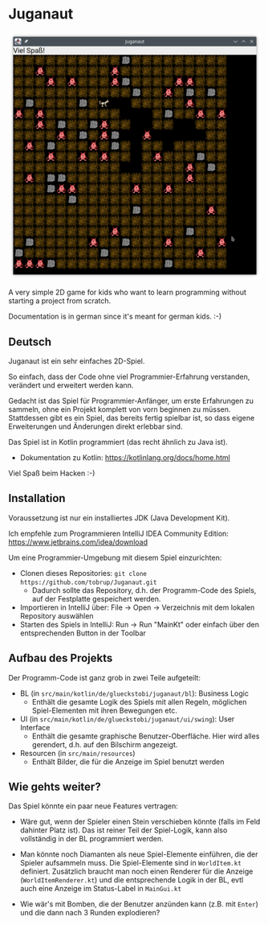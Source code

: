 # Juganaut

![Game Screenshot](doc/juganaut-screenshot.png)

A very simple 2D game for kids who want to learn programming without starting a project from scratch.

Documentation is in german since it's meant for german kids. :-) 

## Deutsch

Juganaut ist ein sehr einfaches 2D-Spiel. 

So einfach, dass der Code ohne viel Programmier-Erfahrung verstanden, verändert und erweitert werden kann.

Gedacht ist das Spiel für Programmier-Anfänger, um erste Erfahrungen zu sammeln, ohne ein Projekt komplett von
vorn beginnen zu müssen. Stattdessen gibt es ein Spiel, das bereits fertig spielbar ist, so dass eigene
Erweiterungen und Änderungen direkt erlebbar sind.

Das Spiel ist in Kotlin programmiert (das recht ähnlich zu Java ist).
* Dokumentation zu Kotlin: https://kotlinlang.org/docs/home.html

Viel Spaß beim Hacken :-)

## Installation

Voraussetzung ist nur ein installiertes JDK (Java Development Kit).

Ich empfehle zum Programmieren IntelliJ IDEA Community Edition: https://www.jetbrains.com/idea/download

Um eine Programmier-Umgebung mit diesem Spiel einzurichten:
* Clonen dieses Repositories: `git clone https://github.com/tobrup/Juganaut.git`
    * Dadurch sollte das Repository, d.h. der Programm-Code des Spiels, auf der Festplatte gespeichert werden.
* Importieren in IntelliJ über: File -> Open -> Verzeichnis mit dem lokalen Repository auswählen
* Starten des Spiels in IntelliJ: Run -> Run "MainKt" oder einfach über den entsprechenden Button in der Toolbar

## Aufbau des Projekts

Der Programm-Code ist ganz grob in zwei Teile aufgeteilt:

* BL (in `src/main/kotlin/de/glueckstobi/juganaut/bl`): Business Logic
  * Enthält die gesamte Logik des Spiels mit allen Regeln, möglichen Spiel-Elementen mit ihren Bewegungen etc. 
* UI (in `src/main/kotlin/de/glueckstobi/juganaut/ui/swing`): User Interface
  * Enthält die gesamte graphische Benutzer-Oberfläche. Hier wird alles gerendert, d.h. auf den Bilschirm angezeigt.
* Resourcen (in `src/main/resources`)
  * Enthält Bilder, die für die Anzeige im Spiel benutzt werden 

## Wie gehts weiter?

Das Spiel könnte ein paar neue Features vertragen:

* Wäre gut, wenn der Spieler einen Stein verschieben könnte (falls im Feld dahinter Platz ist).
Das ist reiner Teil der Spiel-Logik, kann also vollständig in der BL programmiert werden.

* Man könnte noch Diamanten als neue Spiel-Elemente einführen, die der Spieler aufsammeln muss.
Die Spiel-Elemente sind in `WorldItem.kt` definiert. Zusätzlich braucht man noch einen Renderer für die Anzeige (`WorldItemRenderer.kt`)
und die entsprechende Logik in der BL, evtl auch eine Anzeige im Status-Label in `MainGui.kt`

* Wie wär's mit Bomben, die der Benutzer anzünden kann (z.B. mit `Enter`) und die dann nach 3 Runden explodieren?